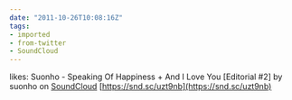 ```yaml
---
date: "2011-10-26T10:08:16Z"
tags:
- imported
- from-twitter
- SoundCloud
---
```

likes: Suonho - Speaking Of Happiness + And I Love You \[Editorial #2\] by suonho on [SoundCloud](/tags/SoundCloud) [https://snd.sc/uzt9nb](https://snd.sc/uzt9nb)
